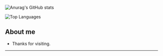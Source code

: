 ![Anurag's GitHub stats](https://github-readme-stats.vercel.app/api?username=anuraghazra&theme=swift&show_icons=true)


![Top Languages](https://github-readme-stats.vercel.app/api/top-langs/?username=Breno-Lima&layout=compact&langs_count=11)

## About me



- Thanks for visiting.


----------------------------------------------------------------------------------



